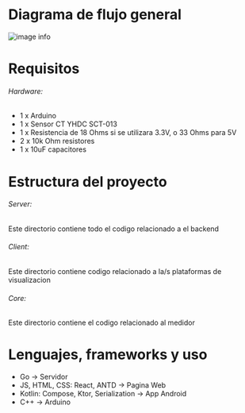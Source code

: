 # Diagrama de flujo general
![image info](https://firebasestorage.googleapis.com/v0/b/pandora-db134.appspot.com/o/delete_later%2Fmedidor_electronico_online.drawio.png?alt=media&token=6bf8e3c0-39df-4d67-b0be-aebde7884cf2)

# Requisitos
###### Hardware:
* 1 x Arduino
* 1 x Sensor CT YHDC SCT-013
* 1 x Resistencia de 18 Ohms si se utilizara 3.3V, o 33 Ohms para 5V
* 2 x 10k Ohm resistores
* 1 x 10uF capacitores

# Estructura del proyecto
###### Server:
Este directorio contiene todo el codigo relacionado a el backend

###### Client:
Este directorio contiene codigo relacionado a la/s plataformas de visualizacion

###### Core: 
Este directorio contiene el codigo relacionado al medidor

# Lenguajes, frameworks y uso
* Go -> Servidor
* JS, HTML, CSS: React, ANTD -> Pagina Web
* Kotlin: Compose, Ktor, Serialization -> App Android
* C++ -> Arduino
